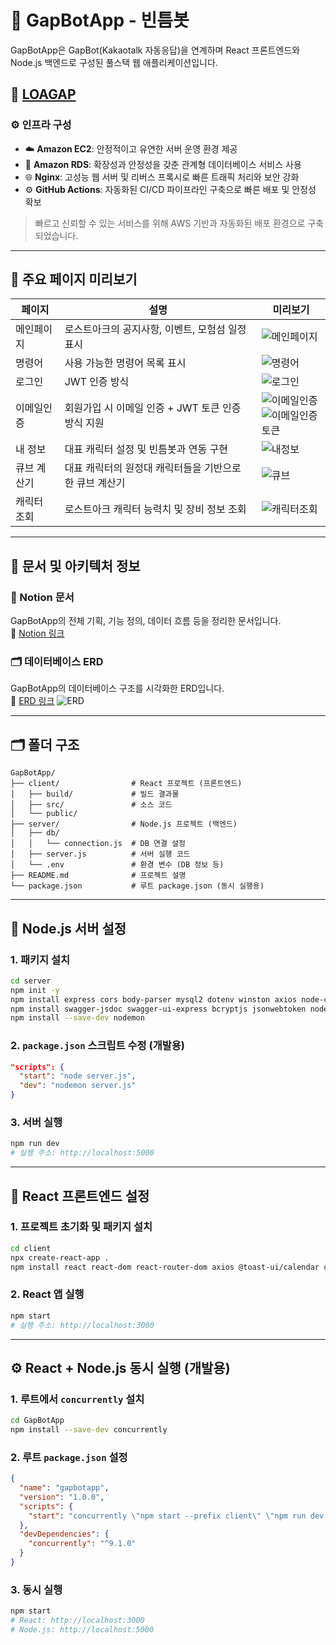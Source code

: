 # 📌 GapBotApp - 빈틈봇

GapBotApp은 GapBot(Kakaotalk 자동응답)을 연계하며 React 프론트엔드와 Node.js 백엔드로 구성된 풀스택 웹 애플리케이션입니다.

## 🔗 [LOAGAP](https://loagap.com)

### ⚙️ 인프라 구성

- ☁️ **Amazon EC2**: 안정적이고 유연한 서버 운영 환경 제공  
- 💾 **Amazon RDS**: 확장성과 안정성을 갖춘 관계형 데이터베이스 서비스 사용  
- 🌐 **Nginx**: 고성능 웹 서버 및 리버스 프록시로 빠른 트래픽 처리와 보안 강화  
- ⚙️ **GitHub Actions**: 자동화된 CI/CD 파이프라인 구축으로 빠른 배포 및 안정성 확보  

> 빠르고 신뢰할 수 있는 서비스를 위해 AWS 기반과 자동화된 배포 환경으로 구축되었습니다.

---

## 📸 주요 페이지 미리보기

| 페이지         | 설명                                                        | 미리보기 |
|----------------|-------------------------------------------------------------|----------|
| 메인페이지     | 로스트아크의 공지사항, 이벤트, 모험섬 일정 표시             | ![메인페이지](https://github.com/user-attachments/assets/b026894f-98b3-4a09-81fe-554ba8a38646) |
| 명령어         | 사용 가능한 명령어 목록 표시                                 | ![명령어](https://github.com/user-attachments/assets/5d01dae7-648f-4e8c-93d6-217bb2c0dabb) |
| 로그인         | JWT 인증 방식                                                | ![로그인](https://github.com/user-attachments/assets/7924d842-380e-4fc8-9cfd-9b5d015b0fd4) |
| 이메일인증     | 회원가입 시 이메일 인증 + JWT 토큰 인증 방식 지원           | ![이메일인증](https://github.com/user-attachments/assets/8650c42a-54fb-4a0b-a159-cd119f1cd2f2)<br>![이메일인증토큰](https://github.com/user-attachments/assets/520debc2-d89c-4fd4-852b-776dcfac53cd) |
| 내 정보        | 대표 캐릭터 설정 및 빈틈봇과 연동 구현                      | ![내정보](https://github.com/user-attachments/assets/c7f8800b-c1c0-4daf-84af-7501659e42f8) |
| 큐브 계산기    | 대표 캐릭터의 원정대 캐릭터들을 기반으로 한 큐브 계산기     | ![큐브](https://github.com/user-attachments/assets/658309ea-154f-4fe5-814c-5fd209b9512b) |
| 캐릭터 조회    | 로스트아크 캐릭터 능력치 및 장비 정보 조회                  | ![캐릭터조회](https://github.com/user-attachments/assets/626e0687-e3d4-47b6-826b-de4fd120c0e2) |


---

## 📄 문서 및 아키텍처 정보

### 📘 Notion 문서  
GapBotApp의 전체 기획, 기능 정의, 데이터 흐름 등을 정리한 문서입니다.  
🔗 [Notion 링크](https://superb-antler-e73.notion.site/150c5e5dcbb180b7964ef1551a2fd565?v=150c5e5dcbb181e28b79000c5788c362)

### 🗂️ 데이터베이스 ERD  
GapBotApp의 데이터베이스 구조를 시각화한 ERD입니다.  
🔗 [ERD 링크](https://github.com/cgm97/GapBotApp/issues/59)
![ERD](https://github.com/user-attachments/assets/f71a90c7-5a96-4ffa-a618-ea2721f4fc18)


---

## 🗂️ 폴더 구조
```
GapBotApp/
├── client/                # React 프로젝트 (프론트엔드)
│   ├── build/             # 빌드 결과물
│   ├── src/               # 소스 코드
│   └── public/
├── server/                # Node.js 프로젝트 (백엔드)
│   ├── db/
│   │   └── connection.js  # DB 연결 설정
│   ├── server.js          # 서버 실행 코드
│   └── .env               # 환경 변수 (DB 정보 등)
├── README.md              # 프로젝트 설명
└── package.json           # 루트 package.json (동시 실행용)
```

---

## 🚀 Node.js 서버 설정

### 1. 패키지 설치
```bash
cd server
npm init -y
npm install express cors body-parser mysql2 dotenv winston axios node-cron
npm install swagger-jsdoc swagger-ui-express bcryptjs jsonwebtoken nodemailer cookie-parser
npm install --save-dev nodemon
```

### 2. `package.json` 스크립트 수정 (개발용)
```json
"scripts": {
  "start": "node server.js",
  "dev": "nodemon server.js"
}
```

### 3. 서버 실행
```bash
npm run dev
# 실행 주소: http://localhost:5000
```

---

## 🚀 React 프론트엔드 설정

### 1. 프로젝트 초기화 및 패키지 설치
```bash
cd client
npx create-react-app .
npm install react react-dom react-router-dom axios @toast-ui/calendar chart.js react-chartjs-2
```

### 2. React 앱 실행
```bash
npm start
# 실행 주소: http://localhost:3000
```

---

## ⚙️ React + Node.js 동시 실행 (개발용)

### 1. 루트에서 `concurrently` 설치
```bash
cd GapBotApp
npm install --save-dev concurrently
```

### 2. 루트 `package.json` 설정
```json
{
  "name": "gapbotapp",
  "version": "1.0.0",
  "scripts": {
    "start": "concurrently \"npm start --prefix client\" \"npm run dev --prefix server\""
  },
  "devDependencies": {
    "concurrently": "^9.1.0"
  }
}
```

### 3. 동시 실행
```bash
npm start
# React: http://localhost:3000
# Node.js: http://localhost:5000
```
